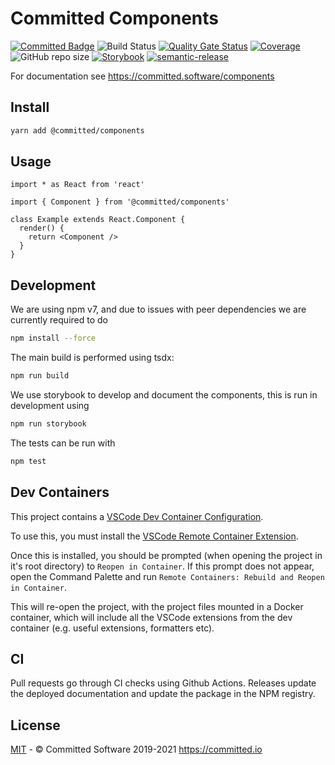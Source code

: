 # Committed Components

[![Committed Badge](https://img.shields.io/endpoint?url=https%3A%2F%2Fcommitted.software%2Fbadge)](https://committed.io)
![Build Status](https://github.com/commitd/components/workflows/build/badge.svg?branch=main)
[![Quality Gate Status](https://sonarcloud.io/api/project_badges/measure?project=commitd_components&metric=alert_status&token=aa002ca75e2f3a6d028af9074bceeda1ffa2f9f7)](https://sonarcloud.io/dashboard?id=commitd_components)
[![Coverage](https://sonarcloud.io/api/project_badges/measure?project=commitd_components&metric=coverage&token=aa002ca75e2f3a6d028af9074bceeda1ffa2f9f7)](https://sonarcloud.io/dashboard?id=commitd_components)
![GitHub repo size](https://img.shields.io/github/repo-size/commitd/components)
[![Storybook](https://cdn.jsdelivr.net/gh/storybookjs/brand@master/badge/badge-storybook.svg)](https://committed.software/components)
[![semantic-release](https://img.shields.io/badge/%20%20%F0%9F%93%A6%F0%9F%9A%80-semantic--release-e10079.svg)](https://github.com/semantic-release/semantic-release)

For documentation see https://committed.software/components

## Install

```bash
yarn add @committed/components
```

## Usage

```tsx
import * as React from 'react'

import { Component } from '@committed/components'

class Example extends React.Component {
  render() {
    return <Component />
  }
}
```

## Development

We are using npm v7, and due to issues with peer dependencies we are currently required to do

```bash
npm install --force
```

The main build is performed using tsdx:

```bash
npm run build
```

We use storybook to develop and document the components, this is run in development using

```bash
npm run storybook
```

The tests can be run with

```bash
npm test
```

## Dev Containers

This project contains a [VSCode Dev Container Configuration](https://code.visualstudio.com/docs/remote/containers).

To use this, you must install the [VSCode Remote Container Extension](https://marketplace.visualstudio.com/items?itemName=ms-vscode-remote.remote-containers).

Once this is installed, you should be prompted (when opening the project in it's root directory) to `Reopen in Container`. If this prompt does not appear, open the Command Palette and run `Remote Containers: Rebuild and Reopen in Container`.

This will re-open the project, with the project files mounted in a Docker container, which will include all the VSCode extensions from the dev container (e.g. useful extensions, formatters etc).

## CI

Pull requests go through CI checks using Github Actions. Releases update the deployed documentation and update the package in the NPM registry.

## License

[MIT](/LICENSE) - © Committed Software 2019-2021 https://committed.io

